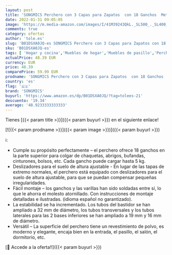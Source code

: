 ```yaml
---
layout: post
title: 'SONGMICS Perchero con 3 Capas para Zapatos  con 18 Ganchos  Metal  68 8 x 35 2 x 187 cm  Negro HSR04B'
date: 2022-01-31 09:05:05
image: 'https://m.media-amazon.com/images/I/41M39243QkL._SL500_._SL400_.jpg'
comments: true
category: ofertas
author: 'tole.es'
slug: 'B01DSXA0JQ-es SONGMICS Perchero con 3 Capas para Zapatos con 18 Ganchos...'
sku: 'B01DSXA0JQ-es'
tags: [ 'Hogar y cocina','Muebles de hogar','Muebles de pasillo','Percheros de pasillo','songmics','zapatos', ]
actualPrice: 48.39 EUR
currency: EUR
price: 48.39
comparePrice: 59.99 EUR
prodname: 'SONGMICS Perchero con 3 Capas para Zapatos  con 18 Ganchos  Metal  68 8 x 35 2 x 187 cm  Negro HSR04B'
country: 'es'
flag: '🇪🇸'
brand: 'SONGMICS'
buyurl: 'https://www.amazon.es/dp/B01DSXA0JQ/?tag=tolees-21'
descuento: '19.34'
average: '48.9233333333333'
---
```


Tienes [{{< param title >}}]({{< param buyurl >}}) en el siguiente enlace!

[![{{< param prodname >}}]({{< param image >}})]({{< param buyurl >}})

ℹ️:

- Cumple su propósito perfectamente – el perchero ofrece 18 ganchos en la parte superior para colgar de chaquetas, abrigos, bufandas, cinturones, bolsos, etc. Cada gancho puede cargar hasta 5 kg.
- Deslizadores para el suelo de altura ajustable - En lugar de las tapas de extremo normales, el perchero está equipado con deslizadores para el suelo de altura ajustable, para que se puedan compensar pequeñas irregularidades.
- Fácil montaje – los ganchos y las varillas han sido soldadas entre sí, lo que le ahorra el molesto atornillado. Con instrucciones de montaje detalladas e ilustradas. (idioma español no garantizado).
- La estabilidad se ha incrementado. Los tubos del bastidor se han ampliado a 32 mm de diámetro, los tubos transversales y los tubos laterales para las 2 bases inferiores se han ampliado a 19 mm y 16 mm de diámetro.
- Versátil – La superficie del perchero tiene un revestimiento de polvo, es moderno y elegante, encaja bien en la entrada, el pasillo, el salón, el dormitorio, etc.

[🛒 Accede a la oferta!!]({{< param buyurl >}})
